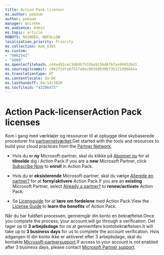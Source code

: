 ```yaml
---
title: Action Pack-licenser
ms.author: pebaum
author: pebaum
manager: mnirkhe
ms.audience: Admin
ms.topic: article
ROBOTS: NOINDEX, NOFOLLOW
localization_priority: Priority
ms.collection: Adm_O365
ms.custom:
- "9002542"
- "4909"
ms.openlocfilehash: c44a491cec3d69bf933ba913648fbfaa904526d1
ms.sourcegitcommit: c061f1dfa6f557a9ec083dd030b73b121d9864ea
ms.translationtype: HT
ms.contentlocale: da-DK
ms.lasthandoff: 04/14/2020
ms.locfileid: "43286475"
---
```

# <a name="action-pack-licenses"></a><span data-ttu-id="5649d-102">Action Pack-licenser</span><span class="sxs-lookup"><span data-stu-id="5649d-102">Action Pack licenses</span></span>

<span data-ttu-id="5649d-103">Kom i gang med værktøjer og ressourcer til at opbygge dine skybaserede procedurer fra [partnernetværket](https://aka.ms/MPNActionPack).</span><span class="sxs-lookup"><span data-stu-id="5649d-103">Get started with the tools and resources to build your cloud practices from the [Partner Network](https://aka.ms/MPNActionPack).</span></span>

- <span data-ttu-id="5649d-104">Hvis du er **ny** Microsoft-partner, skal du klikke på [Abonner nu](https://aka.ms/MPNActionPackNew) for at **tilmelde** dig i Action Pack.</span><span class="sxs-lookup"><span data-stu-id="5649d-104">If you are a **new** Microsoft Partner, click [Subscribe Now](https://aka.ms/MPNActionPackNew) to **enroll** in Action Pack.</span></span>

- <span data-ttu-id="5649d-105">Hvis du er **eksisterende** Microsoft-partner, skal du vælge [Allerede en partner?](https://aka.ms/MPNActionPackExisting) for at **forny/aktivere** Action Pack.</span><span class="sxs-lookup"><span data-stu-id="5649d-105">If you are an **existing** Microsoft Partner, select [Already a partner?](https://aka.ms/MPNActionPackExisting) to **renew/activate** Action Pack.</span></span> 

- <span data-ttu-id="5649d-106">Se [Licensguide](https://aka.ms/MPNActionPackGuide) for at **lære om fordelene** med Action Pack.</span><span class="sxs-lookup"><span data-stu-id="5649d-106">View the [License Guide](https://aka.ms/MPNActionPackGuide) to **learn the benefits** of Action Pack.</span></span> 

<span data-ttu-id="5649d-107">Når du har fuldført processen, gennemgår din konto en bekræftelse.</span><span class="sxs-lookup"><span data-stu-id="5649d-107">Once you complete the process, your account will go through a verification.</span></span> <span data-ttu-id="5649d-108">Det tager op til **3 arbejdsdage** for os at gennemføre kontobekræftelsen.</span><span class="sxs-lookup"><span data-stu-id="5649d-108">It will take up to **3 business days** for us to complete the account verification.</span></span> <span data-ttu-id="5649d-109">Hvis adgangen til din konto ikke er aktiveret efter 3 arbejdsdage, skal du kontakte [Microsoft-partnersupport](https://aka.ms/MPNActionPackSupport).</span><span class="sxs-lookup"><span data-stu-id="5649d-109">If access to your account is not enabled after 3 business days, please contact [Microsoft Partner support](https://aka.ms/MPNActionPackSupport).</span></span> 
